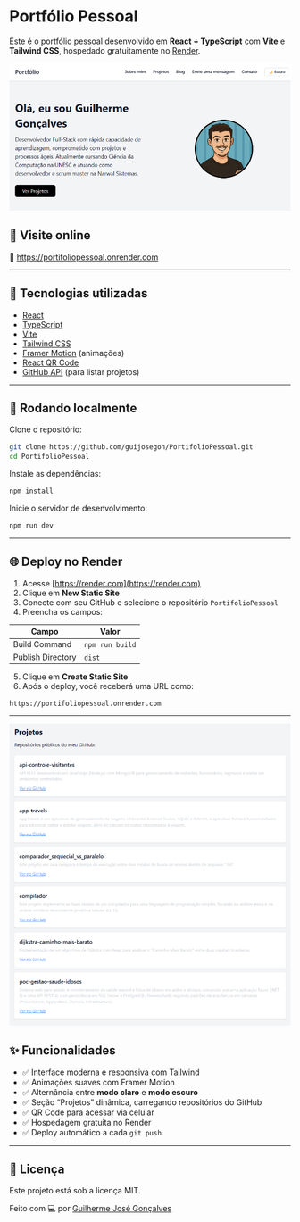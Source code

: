 # Portfólio Pessoal

Este é o portfólio pessoal desenvolvido em **React + TypeScript** com **Vite** e **Tailwind CSS**, hospedado gratuitamente no [Render](https://render.com).

![Tela Inicial](https://raw.githubusercontent.com/guijosegon/project-assets/master/Portifolio/inicio.png)

## 📌 Visite online

🔗 https://portifoliopessoal.onrender.com  

---

## 🧪 Tecnologias utilizadas

- [React](https://reactjs.org/)
- [TypeScript](https://www.typescriptlang.org/)
- [Vite](https://vitejs.dev/)
- [Tailwind CSS](https://tailwindcss.com/)
- [Framer Motion](https://www.framer.com/motion/) (animações)
- [React QR Code](https://github.com/rosskhanas/react-qr-code)
- [GitHub API](https://docs.github.com/en/rest) (para listar projetos)

---

## 🚀 Rodando localmente

Clone o repositório:

```bash
git clone https://github.com/guijosegon/PortifolioPessoal.git
cd PortifolioPessoal
```

Instale as dependências:

```bash
npm install
```

Inicie o servidor de desenvolvimento:

```bash
npm run dev
```

---

## 🌐 Deploy no Render

1. Acesse [https://render.com](https://render.com)
2. Clique em **New Static Site**
3. Conecte com seu GitHub e selecione o repositório `PortifolioPessoal`
4. Preencha os campos:

| Campo               | Valor             |
|---------------------|-------------------|
| Build Command       | `npm run build`   |
| Publish Directory   | `dist`            |

5. Clique em **Create Static Site**
6. Após o deploy, você receberá uma URL como:

```
https://portifoliopessoal.onrender.com
```

---

![Tela Inicial](https://raw.githubusercontent.com/guijosegon/project-assets/master/Portifolio/projetos.png)

## ✨ Funcionalidades

- ✅ Interface moderna e responsiva com Tailwind
- ✅ Animações suaves com Framer Motion
- ✅ Alternância entre **modo claro** e **modo escuro**
- ✅ Seção “Projetos” dinâmica, carregando repositórios do GitHub
- ✅ QR Code para acessar via celular
- ✅ Hospedagem gratuita no Render
- ✅ Deploy automático a cada `git push`

---

## 📄 Licença

Este projeto está sob a licença MIT.

Feito com 💻 por [Guilherme José Gonçalves](https://www.linkedin.com/in/guilhermejosegon)
